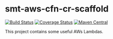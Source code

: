 <!---
Copyright 2015 Karl Bennett

Licensed under the Apache License, Version 2.0 (the "License");
you may not use this file except in compliance with the License.
You may obtain a copy of the License at

    http://www.apache.org/licenses/LICENSE-2.0

Unless required by applicable law or agreed to in writing, software
distributed under the License is distributed on an "AS IS" BASIS,
WITHOUT WARRANTIES OR CONDITIONS OF ANY KIND, either express or implied.
See the License for the specific language governing permissions and
limitations under the License.
-->
smt-aws-cfn-cr-scaffold
=======================

[![Build Status](https://travis-ci.org/shiver-me-timbers/smt-aws-lambda-parent.svg)](https://travis-ci.org/shiver-me-timbers/smt-aws-lambda-parent)
[![Coverage Status](https://coveralls.io/repos/shiver-me-timbers/smt-aws-lambda-parent/badge.svg?branch=master&service=github)](https://coveralls.io/github/shiver-me-timbers/smt-aws-lambda-parent?branch=master)
[![Maven Central](https://maven-badges.herokuapp.com/maven-central/com.github.shiver-me-timbers/smt-aws-cfn-cr-scaffold/badge.svg)](https://maven-badges.herokuapp.com/maven-central/com.github.shiver-me-timbers/smt-aws-cfn-cr-scaffold/)

This project contains some useful AWs Lambdas.